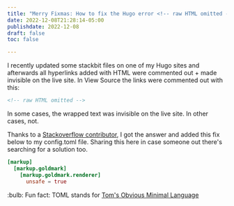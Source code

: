 ```yaml
---
title: "Merry Fixmas: How to fix the Hugo error <!-- raw HTML omitted -->"
date: 2022-12-08T21:28:14-05:00
publishdate: 2022-12-08
draft: false
toc: false

---
```


I recently updated some stackbit files on one of my Hugo sites and afterwards all hyperlinks added with HTML were commented out + made invisible on the live site. In View Source the links were commented out with this: 

``` html
<!-- raw HTML omitted -->
```

In some cases, the wrapped text was invisible on the live site. In other cases, not. 

Thanks to a <a href="https://stackoverflow.com/questions/63198652/hugo-shortcode-ignored-saying-raw-html-omitted/63206852#63206852" target="blank">Stackoverflow contributor</a>, I got the answer and added this fix below to my config.toml file. Sharing this here in case someone out there's searching for a solution too.

``` toml
[markup]
  [markup.goldmark]
    [markup.goldmark.renderer]
      unsafe = true
```

<aside>:bulb: Fun fact: TOML stands for <a href="https://toml.io/en/" target="blank">Tom's Obvious Minimal Language</a></aside>
